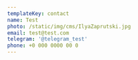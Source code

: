 ```yaml
---
templateKey: contact
name: Test
photo: /static/img/cms/IlyaZaprutski.jpg
email: test@test.com
telegram: '@telegram_test'
phone: +0 000 0000 00 0
---
```


